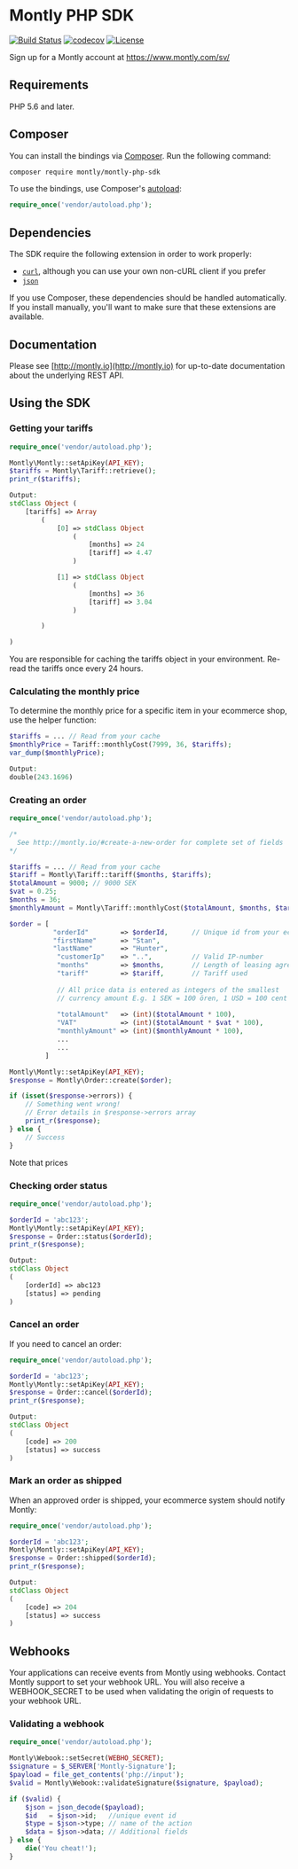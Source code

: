 # Montly PHP SDK

[![Build Status](https://travis-ci.org/montly/montly-php-sdk.svg?branch=master)](https://travis-ci.org/montly/montly-php-sdk)
[![codecov](https://codecov.io/gh/montly/montly-php-sdk/branch/master/graph/badge.svg)](https://codecov.io/gh/montly/montly-php-sdk)
[![License](https://poser.pugx.org/montly/montly-php-sdk/license.svg)](https://packagist.org/packages/montly/montly-php-sdk)

Sign up for a Montly account at https://www.montly.com/sv/

## Requirements

PHP 5.6 and later.

## Composer

You can install the bindings via [Composer](http://getcomposer.org/). Run the following command:

```bash
composer require montly/montly-php-sdk
```

To use the bindings, use Composer's [autoload](https://getcomposer.org/doc/00-intro.md#autoloading):

```php
require_once('vendor/autoload.php');
```

## Dependencies

The SDK require the following extension in order to work properly:

- [`curl`](https://secure.php.net/manual/en/book.curl.php), although you can use your own non-cURL client if you prefer
- [`json`](https://secure.php.net/manual/en/book.json.php)

If you use Composer, these dependencies should be handled automatically. If you install manually, you'll want to make sure that these extensions are available.

## Documentation

Please see [http://montly.io](http://montly.io) for up-to-date documentation about the underlying REST API.

## Using the SDK

### Getting your tariffs


```php
require_once('vendor/autoload.php');

Montly\Montly::setApiKey(API_KEY);
$tariffs = Montly\Tariff::retrieve();
print_r($tariffs);

Output:
stdClass Object (
    [tariffs] => Array
        (
            [0] => stdClass Object
                (
                    [months] => 24
                    [tariff] => 4.47
                )

            [1] => stdClass Object
                (
                    [months] => 36
                    [tariff] => 3.04
                )

        )

)
```
You are responsible for caching the tariffs object in your environment. Re-read the tariffs once every 24 hours.

### Calculating the monthly price

To determine the monthly price for a specific item in your ecommerce shop, use the helper function:

```php
$tariffs = ... // Read from your cache
$monthlyPrice = Tariff::monthlyCost(7999, 36, $tariffs);
var_dump($monthlyPrice);

Output:
double(243.1696)
```

### Creating an order

```php
require_once('vendor/autoload.php');

/*
  See http://montly.io/#create-a-new-order for complete set of fields
*/

$tariffs = ... // Read from your cache
$tariff = Montly\Tariff::tariff($months, $tariffs);
$totalAmount = 9000; // 9000 SEK
$vat = 0.25;
$months = 36;
$monthlyAmount = Montly\Tariff::monthlyCost($totalAmount, $months, $tariffs);

$order = [ 
           "orderId"        => $orderId,      // Unique id from your ecommerce system
           "firstName"      => "Stan",
           "lastName"       => "Hunter",
            "customerIp"    => "..",          // Valid IP-number
            "months"        => $months,       // Length of leasing agreement
            "tariff"        => $tariff,       // Tariff used
            
            // All price data is entered as integers of the smallest
            // currency amount E.g. 1 SEK = 100 ören, 1 USD = 100 cent
            
            "totalAmount"   => (int)($totalAmount * 100),
            "VAT"           => (int)($totalAmount * $vat * 100),
            "monthlyAmount" => (int)($monthlyAmount * 100),
            ...
            ...
         ]

Montly\Montly::setApiKey(API_KEY);
$response = Montly\Order::create($order);

if (isset($response->errors)) {
    // Something went wrong!
    // Error details in $response->errors array
    print_r($response);
} else {
    // Success
}

```

Note that prices

### Checking order status

```php
require_once('vendor/autoload.php');

$orderId = 'abc123'; 
Montly\Montly::setApiKey(API_KEY);
$response = Order::status($orderId);
print_r($response);

Output:
stdClass Object
(
    [orderId] => abc123
    [status] => pending
)

```

### Cancel an order

If you need to cancel an order:

```php
require_once('vendor/autoload.php');

$orderId = 'abc123'; 
Montly\Montly::setApiKey(API_KEY);
$response = Order::cancel($orderId);
print_r($response);

Output:
stdClass Object
(
    [code] => 200
    [status] => success
)
```

### Mark an order as shipped

When an approved order is shipped, your ecommerce system should notify Montly:

```php
require_once('vendor/autoload.php');

$orderId = 'abc123'; 
Montly\Montly::setApiKey(API_KEY);
$response = Order::shipped($orderId);
print_r($response);

Output:
stdClass Object
(
    [code] => 204
    [status] => success
)

```

## Webhooks

Your applications can receive events from Montly using webhooks. Contact Montly support to set your webhook URL. You will also receive a WEBHOOK_SECRET to be used when validating the origin of requests to your webhook URL.

### Validating a webhook

```php
require_once('vendor/autoload.php');

Montly\Webook::setSecret(WEBHO_SECRET);
$signature = $_SERVER['Montly-Signature'];
$payload = file_get_contents('php://input');
$valid = Montly\Webook::validateSignature($signature, $payload);

if ($valid) {
	$json = json_decode($payload);
	$id   = $json->id;   //unique event id
	$type = $json->type; // name of the action
	$data = $json->data; // Additional fields
} else {
	die('You cheat!');
}

```